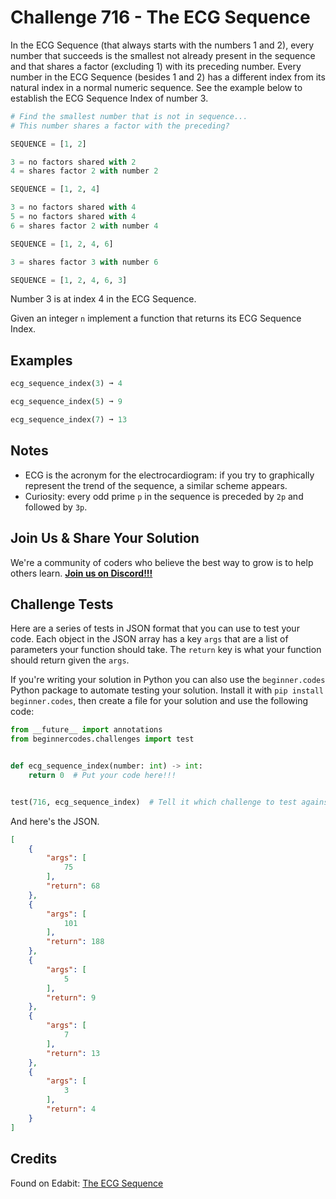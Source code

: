 # Challenge 716 - The ECG Sequence

In the ECG Sequence (that always starts with the numbers 1 and 2), every number that succeeds is the smallest not already present in the sequence and that shares a factor (excluding 1) with its preceding number. Every number in the ECG Sequence (besides 1 and 2) has a different index from its natural index in a normal numeric sequence. See the example below to establish the ECG Sequence Index of number 3.
```python
# Find the smallest number that is not in sequence...
# This number shares a factor with the preceding?

SEQUENCE = [1, 2]

3 = no factors shared with 2
4 = shares factor 2 with number 2

SEQUENCE = [1, 2, 4]

3 = no factors shared with 4
5 = no factors shared with 4
6 = shares factor 2 with number 4

SEQUENCE = [1, 2, 4, 6]

3 = shares factor 3 with number 6

SEQUENCE = [1, 2, 4, 6, 3]
```
Number 3 is at index 4 in the ECG Sequence.

Given an integer `n` implement a function that returns its ECG Sequence Index.

## Examples
```python
ecg_sequence_index(3) ➞ 4

ecg_sequence_index(5) ➞ 9

ecg_sequence_index(7) ➞ 13
```
## Notes

- ECG is the acronym for the electrocardiogram: if you try to graphically represent the trend of the sequence, a similar scheme appears.
- Curiosity: every odd prime `p` in the sequence is preceded by `2p` and followed by `3p`.

## Join Us & Share Your Solution

We're a community of coders who believe the best way to grow is to help others learn. **[Join us on Discord!!!](https://discord.gg/sfHykntuGy)**

## Challenge Tests

Here are a series of tests in JSON format that you can use to test your code. Each object in the JSON array has a key `args` that are a list of parameters your function should take. The `return` key is what your function should return given the `args`. 

If you're writing your solution in Python you can also use the `beginner.codes` Python package to automate testing your solution. Install it with `pip install beginner.codes`, then create a file for your solution and use the following code:
```python
from __future__ import annotations
from beginnercodes.challenges import test


def ecg_sequence_index(number: int) -> int:
    return 0  # Put your code here!!!


test(716, ecg_sequence_index)  # Tell it which challenge to test against
```
And here's the JSON.
```json
[
    {
        "args": [
            75
        ],
        "return": 68
    },
    {
        "args": [
            101
        ],
        "return": 188
    },
    {
        "args": [
            5
        ],
        "return": 9
    },
    {
        "args": [
            7
        ],
        "return": 13
    },
    {
        "args": [
            3
        ],
        "return": 4
    }
]
```
## Credits

Found on Edabit: [The ECG Sequence](https://edabit.com/challenge/9Px2rkc9TPhK54wDb)
